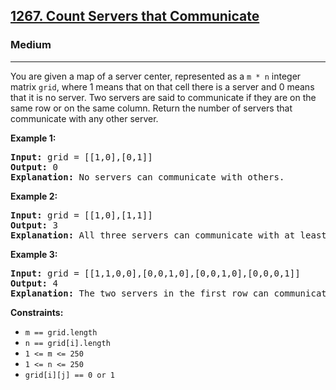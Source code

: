 <h2><a href="https://leetcode.com/problems/count-servers-that-communicate/">1267. Count Servers that Communicate</a></h2>
<h3>Medium</h3>
<hr>
<p>You are given a map of a server center, represented as a <code>m * n</code> integer matrix <code>grid</code>, where 1 means that on that cell there is a server and 0 means that it is no server. Two servers are said to communicate if they are on the same row or on the same column. Return the number of servers that communicate with any other server.</p>

<p><strong>Example 1:</strong></p>
<pre>
<strong>Input:</strong> grid = [[1,0],[0,1]]
<strong>Output:</strong> 0
<strong>Explanation:</strong> No servers can communicate with others.
</pre>

<p><strong>Example 2:</strong></p>
<pre>
<strong>Input:</strong> grid = [[1,0],[1,1]]
<strong>Output:</strong> 3
<strong>Explanation:</strong> All three servers can communicate with at least one other server.
</pre>

<p><strong>Example 3:</strong></p>
<pre>
<strong>Input:</strong> grid = [[1,1,0,0],[0,0,1,0],[0,0,1,0],[0,0,0,1]]
<strong>Output:</strong> 4
<strong>Explanation:</strong> The two servers in the first row can communicate with each other. The two servers in the third column can communicate with each other. The server at right bottom corner can't communicate with any other server.
</pre>

<p><strong>Constraints:</strong></p>
<ul>
  <li><code>m == grid.length</code></li>
  <li><code>n == grid[i].length</code></li>
  <li><code>1 <= m <= 250</code></li>
  <li><code>1 <= n <= 250</code></li>
  <li><code>grid[i][j] == 0 or 1</code></li>
</ul>
